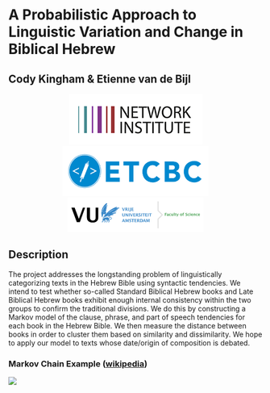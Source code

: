 # A Probabilistic Approach to Linguistic Variation and Change in Biblical Hebrew
## Cody Kingham & Etienne van de Bijl

<p align="center">
    <a href="http://www.networkinstitute.org/academy-assistants/academy-projects-17/">
        <img src="images/network_institute.png">
    </a>
    <a href="http://www.etcbc.nl">
        <img src="images/etcbc_logo.png" height=100 width=290>
    </a>
    <a href="https://science.vu.nl/en/index.aspx">
        <img src="images/science_logo.png" height=68 width=269>
    </a>
</p>

## Description
The project addresses the longstanding problem of linguistically categorizing texts in the Hebrew Bible using syntactic tendencies. We intend to test whether so-called Standard Biblical Hebrew books and Late Biblical Hebrew books exhibit enough internal consistency within the two groups to confirm the traditional divisions. We do this by constructing a Markov model of the clause, phrase, and part of speech tendencies for each book in the Hebrew Bible. We then measure the distance between books in order to cluster them based on similarity and dissimilarity. We hope to apply our model to texts whose date/origin of composition is debated. 

### Markov Chain Example ([wikipedia](https://en.wikipedia.org/wiki/Markov_chain))

<img src="https://en.wikipedia.org/wiki/Markov_chain"> 
